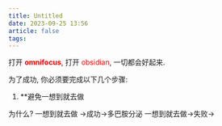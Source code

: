 ```yaml
---
title: Untitled
date: 2023-09-25 13:56
article: false
tags: 
---
```


打开 **<font color="#ff0000">omnifocus</font>**, 打开 <font color="#ff0000">obsidian</font>, 一切都会好起来.

为了成功, 你必须要完成以下几个步骤:

1. **避免一想到就去做 

为什么?
一想到就去做 ->成功->多巴胺分泌
一想到就去做->失败->
